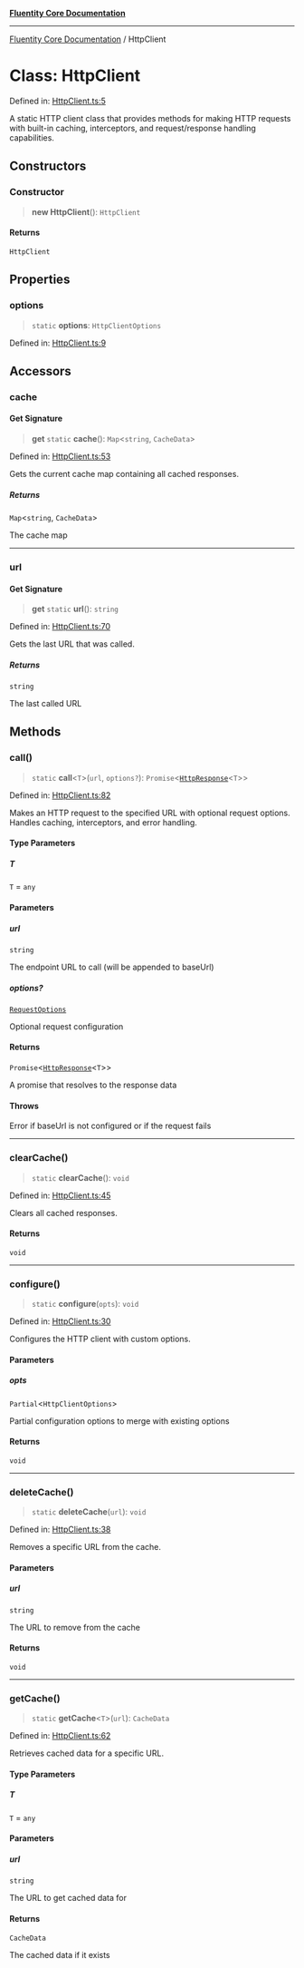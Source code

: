 [**Fluentity Core Documentation**](../README.md)

***

[Fluentity Core Documentation](../globals.md) / HttpClient

# Class: HttpClient

Defined in: [HttpClient.ts:5](https://github.com/cedricpierre/fluentity-core/blob/67e692bbd289864a7426aa17449637a48dccd630/src/HttpClient.ts#L5)

A static HTTP client class that provides methods for making HTTP requests with built-in caching,
interceptors, and request/response handling capabilities.

## Constructors

### Constructor

> **new HttpClient**(): `HttpClient`

#### Returns

`HttpClient`

## Properties

### options

> `static` **options**: `HttpClientOptions`

Defined in: [HttpClient.ts:9](https://github.com/cedricpierre/fluentity-core/blob/67e692bbd289864a7426aa17449637a48dccd630/src/HttpClient.ts#L9)

## Accessors

### cache

#### Get Signature

> **get** `static` **cache**(): `Map`\<`string`, `CacheData`\>

Defined in: [HttpClient.ts:53](https://github.com/cedricpierre/fluentity-core/blob/67e692bbd289864a7426aa17449637a48dccd630/src/HttpClient.ts#L53)

Gets the current cache map containing all cached responses.

##### Returns

`Map`\<`string`, `CacheData`\>

The cache map

***

### url

#### Get Signature

> **get** `static` **url**(): `string`

Defined in: [HttpClient.ts:70](https://github.com/cedricpierre/fluentity-core/blob/67e692bbd289864a7426aa17449637a48dccd630/src/HttpClient.ts#L70)

Gets the last URL that was called.

##### Returns

`string`

The last called URL

## Methods

### call()

> `static` **call**\<`T`\>(`url`, `options?`): `Promise`\<[`HttpResponse`](../type-aliases/HttpResponse.md)\<`T`\>\>

Defined in: [HttpClient.ts:82](https://github.com/cedricpierre/fluentity-core/blob/67e692bbd289864a7426aa17449637a48dccd630/src/HttpClient.ts#L82)

Makes an HTTP request to the specified URL with optional request options.
Handles caching, interceptors, and error handling.

#### Type Parameters

##### T

`T` = `any`

#### Parameters

##### url

`string`

The endpoint URL to call (will be appended to baseUrl)

##### options?

[`RequestOptions`](../interfaces/RequestOptions.md)

Optional request configuration

#### Returns

`Promise`\<[`HttpResponse`](../type-aliases/HttpResponse.md)\<`T`\>\>

A promise that resolves to the response data

#### Throws

Error if baseUrl is not configured or if the request fails

***

### clearCache()

> `static` **clearCache**(): `void`

Defined in: [HttpClient.ts:45](https://github.com/cedricpierre/fluentity-core/blob/67e692bbd289864a7426aa17449637a48dccd630/src/HttpClient.ts#L45)

Clears all cached responses.

#### Returns

`void`

***

### configure()

> `static` **configure**(`opts`): `void`

Defined in: [HttpClient.ts:30](https://github.com/cedricpierre/fluentity-core/blob/67e692bbd289864a7426aa17449637a48dccd630/src/HttpClient.ts#L30)

Configures the HTTP client with custom options.

#### Parameters

##### opts

`Partial`\<`HttpClientOptions`\>

Partial configuration options to merge with existing options

#### Returns

`void`

***

### deleteCache()

> `static` **deleteCache**(`url`): `void`

Defined in: [HttpClient.ts:38](https://github.com/cedricpierre/fluentity-core/blob/67e692bbd289864a7426aa17449637a48dccd630/src/HttpClient.ts#L38)

Removes a specific URL from the cache.

#### Parameters

##### url

`string`

The URL to remove from the cache

#### Returns

`void`

***

### getCache()

> `static` **getCache**\<`T`\>(`url`): `CacheData`

Defined in: [HttpClient.ts:62](https://github.com/cedricpierre/fluentity-core/blob/67e692bbd289864a7426aa17449637a48dccd630/src/HttpClient.ts#L62)

Retrieves cached data for a specific URL.

#### Type Parameters

##### T

`T` = `any`

#### Parameters

##### url

`string`

The URL to get cached data for

#### Returns

`CacheData`

The cached data if it exists
